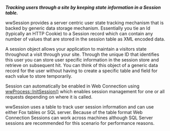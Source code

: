 ﻿***Tracking users through a site by keeping state information in a Session table.***

wwSession provides a server centric user state tracking mechanism that is backed by generic data storage mechanism. Essentially you tie an Id (typically an HTTP Cookie) to a Session record which can contain any number of values that are stored in the session table as XML encoded data.

A session object allows your application to maintain a visitors state throughout a visit through your site. Through the unique ID that identifies this user you can store user specific information in the session store and retrieve on subsequent hit. You can think of this object of a generic data record for the user without having to create a specific table and field for each value to store temporarily.

Session can automatically be enabled in Web Connection using [wwProcess::InitSession()](vfps://Topic/_S8413MYP2) which enables session management for one or all requests depending on where it is called.

wwSession uses a table to track user session information and can use either Fox tables or SQL server. Because of the table format Web Connection Sessions can work across machines although SQL Server sessions are recommended for this scenario for performance reasons.